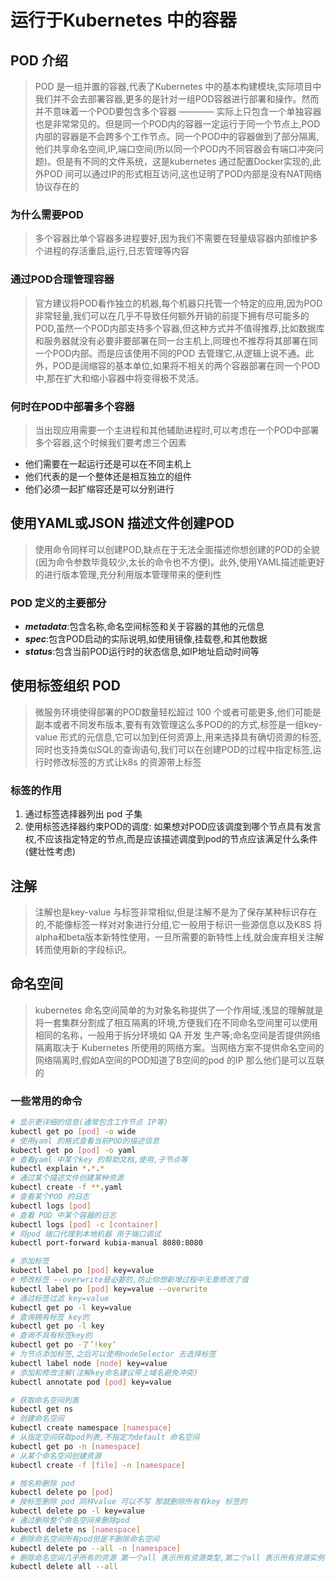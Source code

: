 # 运行于Kubernetes 中的容器
## POD 介绍
> POD 是一组并置的容器,代表了Kubernetes 中的基本构建模块,实际项目中我们并不会去部署容器,更多的是针对一组POD容器进行部署和操作。然而并不意味着一个POD要包含多个容器 ———— 实际上只包含一个单独容器也是非常常见的。但是同一个POD内的容器一定运行于同一个节点上,POD内部的容器是不会跨多个工作节点。同一个POD中的容器做到了部分隔离,他们共享命名空间,IP,端口空间(所以同一个POD内不同容器会有端口冲突问题)。但是有不同的文件系统，这是kubernetes 通过配置Docker实现的,此外POD 间可以通过IP的形式相互访问,这也证明了POD内部是没有NAT网络协议存在的
### 为什么需要POD
>多个容器比单个容器多进程要好,因为我们不需要在轻量级容器内部维护多个进程的存活重启,运行,日志管理等内容
### 通过POD合理管理容器
> 官方建议将POD看作独立的机器,每个机器只托管一个特定的应用,因为POD非常轻量,我们可以在几乎不导致任何额外开销的前提下拥有尽可能多的POD,虽然一个POD内部支持多个容器,但这种方式并不值得推荐,比如数据库和服务器就没有必要非要部署在同一台主机上,同理也不推荐将其部署在同一个POD内部。而是应该使用不同的POD 去管理它,从逻辑上说不通。此外，POD是阔缩容的基本单位,如果将不相关的两个容器部署在同一个POD中,那在扩大和缩小容器中将变得极不灵活。
### 何时在POD中部署多个容器
> 当出现应用需要一个主进程和其他辅助进程时,可以考虑在一个POD中部署多个容器,这个时候我们要考虑三个因素
* 他们需要在一起运行还是可以在不同主机上
* 他们代表的是一个整体还是相互独立的组件
* 他们必须一起扩缩容还是可以分别进行
## 使用YAML或JSON 描述文件创建POD
> 使用命令同样可以创建POD,缺点在于无法全面描述你想创建的POD的全貌(因为命令参数毕竟较少,太长的命令也不方便)。此外,使用YAML描述能更好的进行版本管理,充分利用版本管理带来的便利性
### POD 定义的主要部分
* ***metadata***:包含名称,命名空间标签和关于容器的其他的元信息
* ***spec***:包含POD启动的实际说明,如使用镜像,挂载卷,和其他数据
* ***status***:包含当前POD运行时的状态信息,如IP地址启动时间等

## 使用标签组织 POD
> 微服务环境使得部署的POD数量轻松超过 100 个或者可能更多,他们可能是副本或者不同发布版本,要有有效管理这么多POD的的方式,标签是一组key-value 形式的元信息,它可以加到任何资源上,用来选择具有确切资源的标签,同时也支持类似SQL的查询语句,我们可以在创建POD的过程中指定标签,运行时修改标签的方式让k8s 的资源带上标签
### 标签的作用
1. 通过标签选择器列出 pod 子集
2. 使用标签选择器约束POD的调度: 如果想对POD应该调度到哪个节点具有发言权,不应该指定特定的节点,而是应该描述调度到pod的节点应该满足什么条件(健壮性考虑)

## 注解
>注解也是key-value 与标签非常相似,但是注解不是为了保存某种标识存在的,不能像标签一样对对象进行分组,它一般用于标识一些源信息以及K8S 将alpha和beta版本新特性使用，一旦所需要的新特性上线,就会废弃相关注解转而使用新的字段标识。
## 命名空间
>kubernetes 命名空间简单的为对象名称提供了一个作用域,浅显的理解就是将一套集群分割成了相互隔离的环境,方便我们在不同命名空间里可以使用相同的名称，一般用于拆分环境如 QA 开发 生产等;命名空间是否提供网络隔离取决于 Kubernetes 所使用的网络方案。当网络方案不提供命名空间的网络隔离时,假如A空间的POD知道了B空间的pod 的IP 那么他们是可以互联的


### 一些常用的命令
```bash 
# 显示更详细的信息(通常包含工作节点 IP等)
kubectl get po [pod] -o wide
# 使用yaml 的格式查看当前POD的描述信息
kubectl get po [pod] -o yaml 
# 查看yaml 中某个key 的帮助文档,使用,子节点等
kubectl explain *.*.*
# 通过某个描述文件创建某种资源
kubectl create -f **.yaml
# 查看某个POD 的日志
kubectl logs [pod] 
# 查看 POD 中某个容器的日志
kubectl logs [pod] -c [container]
# 将pod 端口代理到本地机器 用于端口调试
kubectl port-forward kubia-manual 8080:8080

# 添加标签
kubectl label po [pod] key=value
# 修改标签 --overwrite是必要的,防止你想新增过程中无意修改了值
kubectl label po [pod] key=value --overwrite
# 通过标签过滤 key=value
kubectl get po -l key=value
# 查询拥有标签 key的
kubectl get po -l key
# 查询不具有标签key的
kubectl get po -了’!key‘
# 为节点添加标签,之后可以使用nodeSelector 去选择标签
kubectl label node [node] key=value
# 添加和修改注解(注解key命名建议带上域名避免冲突)
kubectl annotate pod [pod] key=value

# 获取命名空间列表
kubectl get ns 
# 创建命名空间
kubectl create namespace [namespace]
# 从指定空间获取pod列表,不指定为default 命名空间
kubectl get po -n [namespace]
# 从某个命名空间创建资源
kubectl create -f [file] -n [namespace]

# 按名称删除 pod
kubectl delete po [pod]
# 按标签删除 pod 同样value 可以不写 那就删除所有有key 标签的
kubectl delete po -l key=value
# 通过删除整个命名空间来删除pod
kubectl delete ns [namespace]
# 删除命名空间所有pod但是不删除命名空间
kubectl delete po --all -n [namespace]
# 删除命名空间几乎所有的资源 第一个all 表示所有资源类型,第二个all 表示所有资源实例
kubectl delete all --all
```